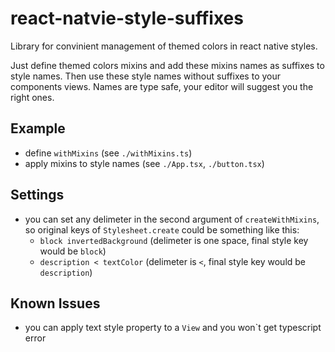 # react-natvie-style-suffixes #

Library for convinient management of themed colors in react native styles.

Just define themed colors mixins and add these mixins names as suffixes to style names. Then use these style names without suffixes to your components views. Names are type safe, your editor will suggest you the right ones.

## Example ##
- define `withMixins` (see `./withMixins.ts`)
- apply mixins to style names (see `./App.tsx`, `./button.tsx`)

## Settings ##
- you can set any delimeter in the second argument of `createWithMixins`, so original keys of `Stylesheet.create` could be something like this:
  - `block invertedBackground` (delimeter is one space, final style key would be `block`)
  - `description < textColor` (delimeter is ` < `, final style key would be `description`)

## Known Issues ##
- you can apply text style property to a `View` and you won`t get typescript error
